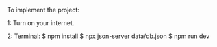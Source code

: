 To implement the project:

1: Turn on your internet.

2: Terminal:
$ npm install
$ npx json-server data/db.json
$ npm run dev

